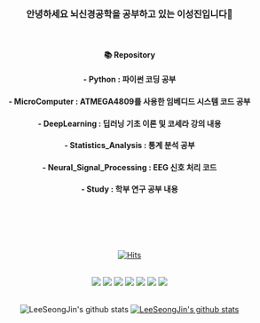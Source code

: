 <div align=center>
  
### 안녕하세요 뇌신경공학을 공부하고 있는 이성진입니다👋  
<br/>

#### 📚 Repository
#### - Python : 파이썬 코딩 공부
#### - MicroComputer : ATMEGA4809를 사용한 임베디드 시스템 코드 공부
#### - DeepLearning : 딥러닝 기초 이론 및 코세라 강의 내용
#### - Statistics_Analysis : 통계 분석 공부
#### - Neural_Signal_Processing : EEG 신호 처리 코드
#### - Study : 학부 연구 공부 내용
<br/>
<br/>
<br/>
<br/>



<!--
**2tjdwls/2tjdwls** is a ✨ _special_ ✨ repository because its `README.md` (this file) appears on your GitHub profile.

Here are some ideas to get you started:

- 🔭 I’m currently working on ...
- 🌱 I’m currently learning ...
- 👯 I’m looking to collaborate on ...
- 🤔 I’m looking for help with ...
- 💬 Ask me about ...
- 📫 How to reach me: ...
- 😄 Pronouns: ...
- ⚡ Fun fact: ...
-->

[![Hits](https://hits.seeyoufarm.com/api/count/incr/badge.svg?url=https%3A%2F%2Fgithub.com%2F2tjdwls&count_bg=%2379C83D&title_bg=%23555555&icon=&icon_color=%23E7E7E7&title=hits&edge_flat=false)](https://hits.seeyoufarm.com)

<br/>


<img src="https://img.shields.io/badge/Python-orange?style=flat&logo=Python&logoColor=E8E8E8"/>
<img src="https://img.shields.io/badge/C language-yellow?style=flat&logo=C&logoColor=E8E8E8"/>
<img src="https://img.shields.io/badge/Github-black?style=flat&logo=Github&logoColor=E8E8E8"/>
<img src="https://img.shields.io/badge/Notion-black?style=flat&logo=Notion&logoColor=E8E8E8"/>
<img src="https://img.shields.io/badge/PPT-red?style=flat&logo=Microsoft PowerPoint&logoColor=E8E8E8"/>
<img src="https://img.shields.io/badge/Excel-green?style=flat&logo=Microsoft Excel&logoColor=E8E8E8"/>
<img src="https://img.shields.io/badge/Word-blue?style=flat&logo=Microsoft Word&logoColor=E8E8E8"/>

<br/>
<br/>
  
![LeeSeongJin's github stats](https://github-readme-stats.vercel.app/api?username=2tjdwls&show_icons=true)
[![LeeSeongJin's github stats](https://github-readme-stats.vercel.app/api/top-langs/?username=2tjdwls&show_icons=true&hide_border=true&title_color=004386&icon_color=004386&layout=compact)](https://github.com/2tjdwls)

</div>
